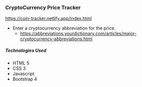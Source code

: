 ### CryptoCurrency Price Tracker

https://coin-tracker.netlify.app/index.html

- Enter a cryptocurrency abbreviation for the price.
	- https://abbreviations.yourdictionary.com/articles/major-cryptocurrency-abbreviations.html

##### Technologies Used
- HTML 5
- CSS 3
- Javascript
- Bootstrap 4
